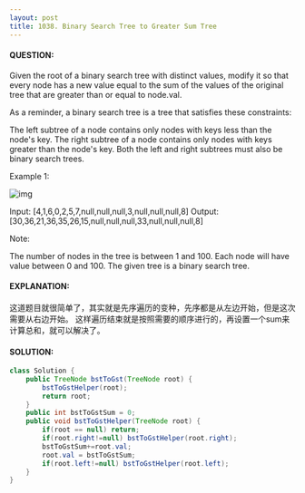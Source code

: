 ```yaml
---
layout: post
title: 1038. Binary Search Tree to Greater Sum Tree
---
```

#### QUESTION:
Given the root of a binary search tree with distinct values, modify it so that every node has a new value equal to the sum of the values of the original tree that are greater than or equal to node.val.

As a reminder, a binary search tree is a tree that satisfies these constraints:

The left subtree of a node contains only nodes with keys less than the node's key.
The right subtree of a node contains only nodes with keys greater than the node's key.
Both the left and right subtrees must also be binary search trees.

Example 1:

![img](https://assets.leetcode.com/uploads/2019/05/02/tree.png)


Input: [4,1,6,0,2,5,7,null,null,null,3,null,null,null,8]
Output: [30,36,21,36,35,26,15,null,null,null,33,null,null,null,8]
 

Note:

The number of nodes in the tree is between 1 and 100.
Each node will have value between 0 and 100.
The given tree is a binary search tree.
#### EXPLANATION:

这道题目就很简单了，其实就是先序遍历的变种，先序都是从左边开始，但是这次需要从右边开始。
这样遍历结束就是按照需要的顺序进行的，再设置一个sum来计算总和，就可以解决了。

#### SOLUTION:
```JAVA
class Solution {
    public TreeNode bstToGst(TreeNode root) {
        bstToGstHelper(root);
        return root;
    }
    public int bstToGstSum = 0;
    public void bstToGstHelper(TreeNode root) {
        if(root == null) return;
        if(root.right!=null) bstToGstHelper(root.right);
        bstToGstSum+=root.val;
        root.val = bstToGstSum;
        if(root.left!=null) bstToGstHelper(root.left);
    }
}
```